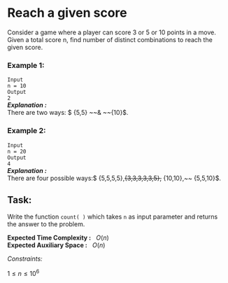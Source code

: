 # Reach a given score


Consider a game where a player can score 3 or 5 or 10 points in a move. Given a total score n, find number of distinct combinations to reach the given score.

### Example 1:

``Input`` <br>
``n = 10`` <br>
``Output``  <br>
``2`` <br>
***Explanation :*** <br>
There are two ways: $ \{5,5\} ~~\& ~~{10}$. <br>

### Example 2:

``Input``<br>
``n = 20`` <br>
``Output`` <br>
``4`` <br>
***Explanation :*** <br>
There are four possible ways:$ \{5,5,5,5\},~~\{3,3,3,3,3,5\},~~ \{10,10\},~~ \{5,5,10\}$. <br>

## Task:  
Write the function ``count( )`` which takes ``n`` as input parameter and returns the answer to the problem. <br>

**Expected Time Complexity :** $~~O(n)$ <br>
**Expected Auxiliary Space :** $~~O(n)$ <br>

*Constraints:*

$1 ≤ n ≤ 10^6$